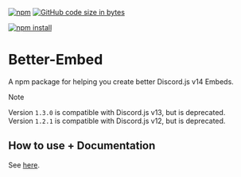 [![npm](https://img.shields.io/npm/dt/discord.js-better-embed)](https://www.npmjs.com/package/discord.js-better-embed)
[![GitHub code size in bytes](https://img.shields.io/github/languages/code-size/Advanced-Command-Handler/Discord.js-Better-Embed)](https://github.com/Advanced-Command-Handler/Discord.js-Better-Embed)

[![npm install](https://nodei.co/npm/discord.js-better-embed.png?downloads=true&stars=true)](https://www.npmjs.com/package/discord.js-better-embed)

# Better-Embed

A npm package for helping you create better Discord.js v14 Embeds.

> [!NOTE]
> Version `1.3.0` is compatible with Discord.js v13, but is deprecated.<br>
> Version `1.2.1` is compatible with Discord.js v12, but is deprecated.

## How to use + Documentation

See [here](https://github.com/Advanced-Command-Handler/Advanced-Command-Handler/wiki/BetterEmbed-and-templates).
